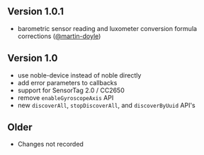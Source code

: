 ## Version 1.0.1

 * barometric sensor reading and luxometer conversion formula corrections ([@martin-doyle](https://github.com/martin-doyle))

## Version 1.0

 * use noble-device instead of noble directly
 * add error parameters to callbacks
 * support for SensorTag 2.0 / CC2650
 * remove ```enableGyroscopeAxis``` API
 * new ```discoverAll```, ```stopDiscoverAll```, and ```discoverByUuid``` API's

## Older

 * Changes not recorded

